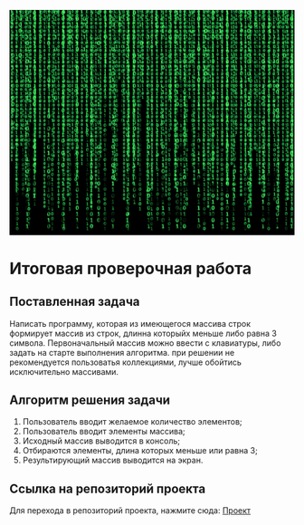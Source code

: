 ![matrix](matrix.webp)
# Итоговая проверочная работа

## Поставленная задача
Написать программу, которая из имеющегося массива строк формирует массив из строк, длинна которыйх меньше либо равна 3 символа. Первоначальный массив можно ввести с клавиатуры, либо задать на старте выполнения алгоритма. при решении не рекомендуется пользоватья коллекциями, лучше обойтись исключительно массивами.

## Алгоритм решения задачи
1. Пользователь вводит желаемое количество элементов;
2. Пользователь вводит элементы массива;
3. Исходный массив выводится в консоль;
3. Отбираются элементы, длина которых меньше или равна 3;
5. Результирующий массив выводится на экран.

## Ссылка на репозиторий проекта
Для перехода в репозиторий проекта, нажмите сюда: [Проект](https://github.com/Chernakov96/Semester-project)